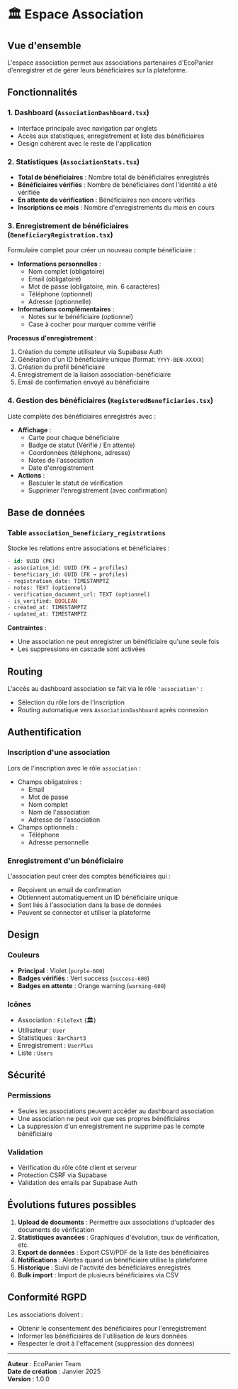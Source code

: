 # 🏛️ Espace Association

## Vue d'ensemble

L'espace association permet aux associations partenaires d'EcoPanier d'enregistrer et de gérer leurs bénéficiaires sur la plateforme.

## Fonctionnalités

### 1. Dashboard (`AssociationDashboard.tsx`)
- Interface principale avec navigation par onglets
- Accès aux statistiques, enregistrement et liste des bénéficiaires
- Design cohérent avec le reste de l'application

### 2. Statistiques (`AssociationStats.tsx`)
- **Total de bénéficiaires** : Nombre total de bénéficiaires enregistrés
- **Bénéficiaires vérifiés** : Nombre de bénéficiaires dont l'identité a été vérifiée
- **En attente de vérification** : Bénéficiaires non encore vérifiés
- **Inscriptions ce mois** : Nombre d'enregistrements du mois en cours

### 3. Enregistrement de bénéficiaires (`BeneficiaryRegistration.tsx`)
Formulaire complet pour créer un nouveau compte bénéficiaire :
- **Informations personnelles** :
  - Nom complet (obligatoire)
  - Email (obligatoire)
  - Mot de passe (obligatoire, min. 6 caractères)
  - Téléphone (optionnel)
  - Adresse (optionnelle)
- **Informations complémentaires** :
  - Notes sur le bénéficiaire (optionnel)
  - Case à cocher pour marquer comme vérifié

**Processus d'enregistrement** :
1. Création du compte utilisateur via Supabase Auth
2. Génération d'un ID bénéficiaire unique (format: `YYYY-BEN-XXXXX`)
3. Création du profil bénéficiaire
4. Enregistrement de la liaison association-bénéficiaire
5. Email de confirmation envoyé au bénéficiaire

### 4. Gestion des bénéficiaires (`RegisteredBeneficiaries.tsx`)
Liste complète des bénéficiaires enregistrés avec :
- **Affichage** :
  - Carte pour chaque bénéficiaire
  - Badge de statut (Vérifié / En attente)
  - Coordonnées (téléphone, adresse)
  - Notes de l'association
  - Date d'enregistrement
- **Actions** :
  - Basculer le statut de vérification
  - Supprimer l'enregistrement (avec confirmation)

## Base de données

### Table `association_beneficiary_registrations`
Stocke les relations entre associations et bénéficiaires :

```sql
- id: UUID (PK)
- association_id: UUID (FK → profiles)
- beneficiary_id: UUID (FK → profiles)
- registration_date: TIMESTAMPTZ
- notes: TEXT (optionnel)
- verification_document_url: TEXT (optionnel)
- is_verified: BOOLEAN
- created_at: TIMESTAMPTZ
- updated_at: TIMESTAMPTZ
```

**Contraintes** :
- Une association ne peut enregistrer un bénéficiaire qu'une seule fois
- Les suppressions en cascade sont activées

## Routing

L'accès au dashboard association se fait via le rôle `'association'` :
- Sélection du rôle lors de l'inscription
- Routing automatique vers `AssociationDashboard` après connexion

## Authentification

### Inscription d'une association
Lors de l'inscription avec le rôle `association` :
- Champs obligatoires :
  - Email
  - Mot de passe
  - Nom complet
  - Nom de l'association
  - Adresse de l'association
- Champs optionnels :
  - Téléphone
  - Adresse personnelle

### Enregistrement d'un bénéficiaire
L'association peut créer des comptes bénéficiaires qui :
- Reçoivent un email de confirmation
- Obtiennent automatiquement un ID bénéficiaire unique
- Sont liés à l'association dans la base de données
- Peuvent se connecter et utiliser la plateforme

## Design

### Couleurs
- **Principal** : Violet (`purple-600`)
- **Badges vérifiés** : Vert success (`success-600`)
- **Badges en attente** : Orange warning (`warning-600`)

### Icônes
- Association : `FileText` (🏛️)
- Utilisateur : `User`
- Statistiques : `BarChart3`
- Enregistrement : `UserPlus`
- Liste : `Users`

## Sécurité

### Permissions
- Seules les associations peuvent accéder au dashboard association
- Une association ne peut voir que ses propres bénéficiaires
- La suppression d'un enregistrement ne supprime pas le compte bénéficiaire

### Validation
- Vérification du rôle côté client et serveur
- Protection CSRF via Supabase
- Validation des emails par Supabase Auth

## Évolutions futures possibles

1. **Upload de documents** : Permettre aux associations d'uploader des documents de vérification
2. **Statistiques avancées** : Graphiques d'évolution, taux de vérification, etc.
3. **Export de données** : Export CSV/PDF de la liste des bénéficiaires
4. **Notifications** : Alertes quand un bénéficiaire utilise la plateforme
5. **Historique** : Suivi de l'activité des bénéficiaires enregistrés
6. **Bulk import** : Import de plusieurs bénéficiaires via CSV

## Conformité RGPD

Les associations doivent :
- Obtenir le consentement des bénéficiaires pour l'enregistrement
- Informer les bénéficiaires de l'utilisation de leurs données
- Respecter le droit à l'effacement (suppression des données)

---

**Auteur** : EcoPanier Team  
**Date de création** : Janvier 2025  
**Version** : 1.0.0


